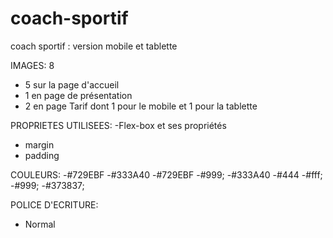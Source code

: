 # coach-sportif

coach sportif : version mobile et tablette

IMAGES: 8
- 5 sur la page d'accueil
- 1 en page de présentation
- 2 en page Tarif dont 1 pour le mobile et 1 pour la tablette

PROPRIETES UTILISEES:
-Flex-box et ses propriétés
- margin 
- padding

COULEURS:
-#729EBF
-#333A40
-#729EBF
-#999;
-#333A40
-#444
-#fff;
-#999;
-#373837;


POLICE D'ECRITURE:
- Normal


